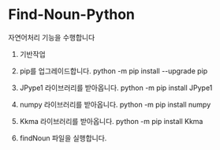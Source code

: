 # Find-Noun-Python
자연어처리 기능을 수행합니다

1. 기반작업
  1. pip를 업그레이드합니다.
  python -m pip install --upgrade pip
  
  2. JPype1 라이브러리를 받아옵니다.
  python -m pip install JPype1
  
  3. numpy 라이브러리를 받아옵니다.
  python -m pip install numpy
  
  4. Kkma 라이브러리를 받아옵니다.
  python -m pip install Kkma
  
2. findNoun 파일을 실행합니다.
